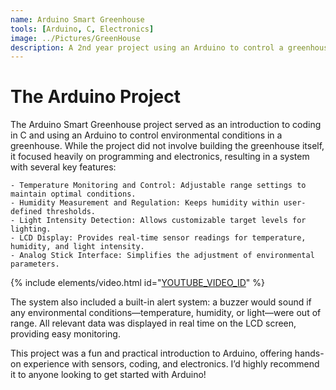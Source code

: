 ```yaml
---
name: Arduino Smart Greenhouse
tools: [Arduino, C, Electronics]
image: ../Pictures/GreenHouse
description: A 2nd year project using an Arduino to control a greenhouse.
---
```


# The Arduino Project

The Arduino Smart Greenhouse project served as an introduction to coding in C and using an Arduino to control environmental conditions in a greenhouse. While the project did not involve building the greenhouse itself, it focused heavily on programming and electronics, resulting in a system with several key features:

    - Temperature Monitoring and Control: Adjustable range settings to maintain optimal conditions.
    - Humidity Measurement and Regulation: Keeps humidity within user-defined thresholds.
    - Light Intensity Detection: Allows customizable target levels for lighting.
    - LCD Display: Provides real-time sensor readings for temperature, humidity, and light intensity.
    - Analog Stick Interface: Simplifies the adjustment of environmental parameters.

{% include elements/video.html id="[YOUTUBE_VIDEO_ID](https://www.youtube.com/watch?v=0pdPPTcaxIU)" %}

The system also included a built-in alert system: a buzzer would sound if any environmental conditions—temperature, humidity, or light—were out of range. All relevant data was displayed in real time on the LCD screen, providing easy monitoring.

This project was a fun and practical introduction to Arduino, offering hands-on experience with sensors, coding, and electronics. I’d highly recommend it to anyone looking to get started with Arduino!






